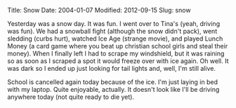 Title: Snow
Date: 2004-01-07
Modified: 2012-09-15
Slug: snow

Yesterday was a snow day. It was fun. I went over to Tina's (yeah, driving was fun). We had a snowball fight (although the snow didn't pack), went sledding (curbs hurt), watched Ice Age (strange movie), and played Lunch Money (a card game where you beat up christian school girls and steal their money). When I finally left I had to scrape my windshield, but it was raining so as soon as I scraped a spot it would freeze over with ice again. Oh well. It was dark so I ended up just looking for tail lights and, well, I'm still alive. 
 
School is cancelled again today because of the ice. I'm just laying in bed with my laptop. Quite enjoyable, actually. It doesn't look like I'll be driving anywhere today (not quite ready to die yet).
